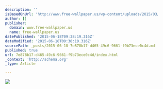 ```yaml
---
description: ''
isBasedOnUrl: 'http://www.free-wallpaper.us/wp-content/uploads/2015/03/architecture_wallpaper2.jpg'
author: []
publisher:
  domain: www.free-wallpaper.us
  name: free-wallpaper.us
datePublished: '2015-06-18T09:38:19.316Z'
dateModified: '2015-06-18T09:38:19.316Z'
sourcePath: _posts/2015-06-18-7e878b17-d465-49c6-9661-f9b73ece0c4d.md
published: true
url: 7e878b17-d465-49c6-9661-f9b73ece0c4d/index.html
_context: 'http://schema.org'
_type: Article

---
```

![](http://www.free-wallpaper.us/wp-content/uploads/2015/03/architecture_wallpaper2.jpg)
